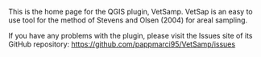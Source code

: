 This is the home page for the QGIS plugin, VetSamp. 
VetSap is an easy to use tool for the method of Stevens and Olsen (2004) for areal sampling.

If you have any problems with the plugin, please visit the Issues site of its GitHub repository:
https://github.com/pappmarci95/VetSamp/issues

